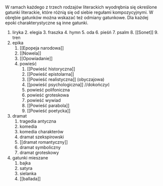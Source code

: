 W ramach każdego z trzech rodzajów literackich wyodrębnia się określone gatunki literackie, które różnią się od siebie regułami kompozycyjnymi. W obrębie gatunków można wskazać też odmiany gatunkowe. Dla każdej epoki charakterystyczne są inne gatunki.

1. liryka
	2. elegia
	3. fraszka
	4. hymn
	5. oda
	6. pieśń
	7. psalm
	8. [[Sonet]]
	9. tren
3. epika
	1. [[Epopeja narodowa]]
	2. [[Nowela]]
	3. [[Opowiadanie]]
	4. powieść
		1. [[Powieść historyczna]]
		2. [[Powieść epistolarna]]
		3. [[Powieść realistyczna]] (obyczajowa)
		4. [[powieść psychologiczna]] //dokończyć
		5. powieść polifoniczna
		6. powieść groteskowa
		7. powieść wywiad
		8. [[Powieść parabola]]
		9. [[Powieść poetycka]]
4. dramat
	1. tragedia antyczna
	2. komedia
	3. komedia charakterów
	4. dramat szekspirowski
	5. [[dramat romantyczny]]
	6. dramat symboliczny
	7. dramat groteskowy
5. gatunki mieszane
	1. bajka
	2. satyra
	3. sielanka
	4. [[ballada]]
